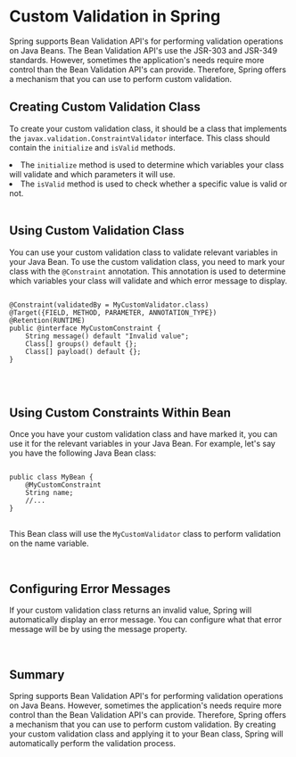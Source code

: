 <h1>Custom Validation in Spring</h1>
<p>Spring supports Bean Validation API's for performing validation operations on Java Beans. The Bean Validation API's use the JSR-303 and JSR-349 standards. However, sometimes the application's needs require more control than the Bean Validation API's can provide. Therefore, Spring offers a mechanism that you can use to perform custom validation.</p>

<h2>Creating Custom Validation Class</h2>
<p>To create your custom validation class, it should be a class that implements the <code>javax.validation.ConstraintValidator</code> interface. This class should contain the <code>initialize</code> and <code>isValid</code> methods.</p>
<li>The <code>initialize</code> method is used to determine which variables your class will validate and which parameters it will use.</li>
<li>The <code>isValid</code> method is used to check whether a specific value is valid or not.</li>

<br>
<h2>Using Custom Validation Class</h2>
<p>You can use your custom validation class to validate relevant variables in your Java Bean. To use the custom validation class, you need to mark your class with the <code>@Constraint</code> annotation. This annotation is used to determine which variables your class will validate and which error message to display.</p>

<div class="p-4 overflow-y-auto">
<pre>
<code>
@Constraint(validatedBy = MyCustomValidator.class)
@Target({FIELD, METHOD, PARAMETER, ANNOTATION_TYPE})
@Retention(RUNTIME)
public @interface MyCustomConstraint {
    String message() default "Invalid value";
    Class<?>[] groups() default {};
    Class<? extends Payload>[] payload() default {};
}
</code>
</pre>
</div>

<br>
<h2>Using Custom Constraints Within Bean</h2>
<p>Once you have your custom validation class and have marked it, you can use it for the relevant variables in your Java Bean. For example, let's say you have the following Java Bean class:</p>

<div class="p-4 overflow-y-auto">
<pre>
<code>
public class MyBean {
    @MyCustomConstraint
    String name;
    //...
}
</code>
</pre>
</div>

<p>This Bean class will use the <code>MyCustomValidator</code> class to perform validation on the name variable.</p>

<br>
<h2>Configuring Error Messages</h2>
<p>If your custom validation class returns an invalid value, Spring will automatically display an error message. You can configure what that error message will be by using the message property. </p>

<br>
<h2>Summary</h2>
<p>Spring supports Bean Validation API's for performing validation operations on Java Beans. However, sometimes the application's needs require more control than the Bean Validation API's can provide. Therefore, Spring offers a mechanism that you can use to perform custom validation. By creating your custom validation class and applying it to your Bean class, Spring will automatically perform the validation process.</p>
